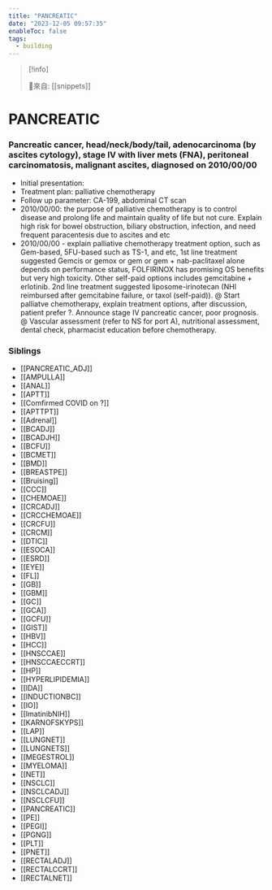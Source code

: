 ```yaml
---
title: "PANCREATIC"
date: "2023-12-05 09:57:35"
enableToc: false
tags:
  - building
---
```

> [!info]
>
> 🌱來自: [[snippets]]
# PANCREATIC
### Pancreatic cancer, head/neck/body/tail, adenocarcinoma (by ascites cytology), stage IV with liver mets (FNA), peritoneal carcinomatosis, malignant ascites, diagnosed on 2010/00/00
- Initial presentation:
- Treatment plan: palliative chemotherapy
- Follow up parameter: CA-199, abdominal CT scan
- 2010/00/00: the purpose of palliative chemotherapy is to control disease and prolong life and maintain quality of life but not cure. Explain high risk for bowel obstruction, biliary obstruction, infection, and need frequent paracentesis due to ascites and etc
- 2010/00/00 - explain palliative chemotherapy treatment option, such as Gem-based, 5FU-based such as TS-1, and etc, 1st line treatment suggested Gemcis or gemox or gem or gem + nab-paclitaxel alone depends on performance status, FOLFIRINOX has promising OS benefits but very high toxicity. Other self-paid options includes gemcitabine + erlotinib. 2nd line treatment suggested liposome-irinotecan (NHI reimbursed after gemcitabine failure, or taxol (self-paid)).
  @ Start palliatve chemotherapy, explain treatment options, after discussion, patient prefer ?. Announce stage IV pancreatic cancer, poor prognosis.
  @ Vascular assessment (refer to NS for port A), nutritional assessment, dental check, pharmacist education before chemotherapy.
### Siblings
- [[PANCREATIC_ADJ]]
- [[AMPULLA]]
- [[ANAL]]
- [[APTT]]
- [[Comfirmed COVID on ?]]
- [[APTTPT]]
- [[Adrenal]]
- [[BCADJ]]
- [[BCADJH]]
- [[BCFU]]
- [[BCMET]]
- [[BMD]]
- [[BREASTPE]]
- [[Bruising]]
- [[CCC]]
- [[CHEMOAE]]
- [[CRCADJ]]
- [[CRCCHEMOAE]]
- [[CRCFU]]
- [[CRCM]]
- [[DTIC]]
- [[ESOCA]]
- [[ESRD]]
- [[EYE]]
- [[FL]]
- [[GB]]
- [[GBM]]
- [[GC]]
- [[GCA]]
- [[GCFU]]
- [[GIST]]
- [[HBV]]
- [[HCC]]
- [[HNSCCAE]]
- [[HNSCCAECCRT]]
- [[HP]]
- [[HYPERLIPIDEMIA]]
- [[IDA]]
- [[INDUCTIONBC]]
- [[IO]]
- [[ImatinibNIH]]
- [[KARNOFSKYPS]]
- [[LAP]]
- [[LUNGNET]]
- [[LUNGNETS]]
- [[MEGESTROL]]
- [[MYELOMA]]
- [[NET]]
- [[NSCLC]]
- [[NSCLCADJ]]
- [[NSCLCFU]]
- [[PANCREATIC]]
- [[PE]]
- [[PEGI]]
- [[PGNG]]
- [[PLT]]
- [[PNET]]
- [[RECTALADJ]]
- [[RECTALCCRT]]
- [[RECTALNET]]
